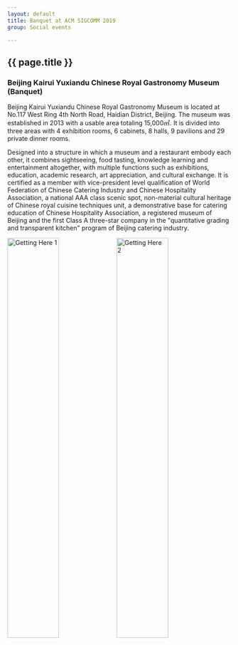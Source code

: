 ```yaml
---
layout: default
title: Banquet at ACM SIGCOMM 2019
group: Social events

---
```




## {{ page.title }}

### Beijing Kairui Yuxiandu Chinese Royal Gastronomy Museum (Banquet)

Beijing Kairui Yuxiandu Chinese Royal Gastronomy Museum is located at No.117 West Ring 4th North Road, Haidian District, Beijing. The museum was established in 2013 with a usable area totaling 15,000㎡. It is divided into three areas with 4 exhibition rooms, 6 cabinets, 8 halls, 9 pavilions and 29 private dinner rooms.

Designed into a structure in which a museum and a restaurant embody each other, it combines sightseeing, food tasting, knowledge learning and entertainment altogether, with multiple functions such as exhibitions, education, academic research, art appreciation, and cultural exchange. It is certified as a member with vice-president level qualification of World Federation of Chinese Catering Industry and Chinese Hospitality Association, a national AAA class scenic spot, non-material cultural heritage of Chinese royal cuisine techniques unit, a demonstrative base for catering education of Chinese Hospitality Association, a registered museum of Beijing and the first Class A three-star company in the &quot;quantitative grading and transparent kitchen&quot; program of Beijing catering industry.

<div class="imagetext">
    <img src="{{ site.baseurl }}/images/local_info/banquet_1_1.png" style="width:48%;" alt="Getting Here 1" />
   <img src="{{ site.baseurl }}/images/local_info/banquet_1_2.png" style="width:48%;"  alt="Getting Here 2" />
</div>
